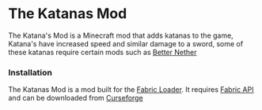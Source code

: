 # The Katanas Mod
The Katana's Mod is a Minecraft mod that adds katanas to the game, Katana's have increased speed and similar damage to a sword, some of these katanas require certain mods such as [Better Nether](https://www.curseforge.com/minecraft/mc-mods/betternether)

### Installation
The Katanas Mod is a mod built for the [Fabric Loader](https://fabricmc.net/). It requires [Fabric API](https://www.curseforge.com/minecraft/mc-mods/fabric-api) and can be downloaded from [Curseforge](https://www.curseforge.com/minecraft/mc-mods/the-katanas-mod)
